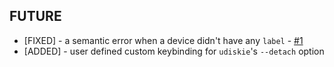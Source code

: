
## FUTURE

* [FIXED] - a semantic error when a device didn't have any `label` - [#1](https://github.com/fogine/udiskie-dmenu/issues/1)
* [ADDED] - user defined custom keybinding for `udiskie`'s `--detach` option
